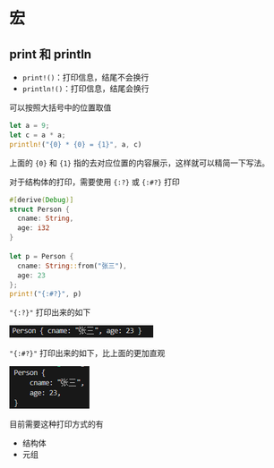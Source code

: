 # 宏

## print 和 println

- `print!()`：打印信息，结尾不会换行
- `println!()`：打印信息，结尾会换行

可以按照大括号中的位置取值

```rust
let a = 9;
let c = a * a;
println!("{0} * {0} = {1}", a, c)
```

上面的 `{0}` 和 `{1}` 指的去对应位置的内容展示，这样就可以精简一下写法。

对于结构体的打印，需要使用 `{:?}` 或 `{:#?}` 打印

```rust
#[derive(Debug)]
struct Person {
  cname: String,
  age: i32
}

let p = Person {
  cname: String::from("张三"),
  age: 23
};
print!("{:#?}", p)
```

`"{:?}"` 打印出来的如下

![image-20250430122329227](img/020-print宏/image-20250430122329227.png)

`"{:#?}"` 打印出来的如下，比上面的更加直观

![image-20250430122313349](img/020-print宏/image-20250430122313349.png)

目前需要这种打印方式的有

- 结构体
- 元组

